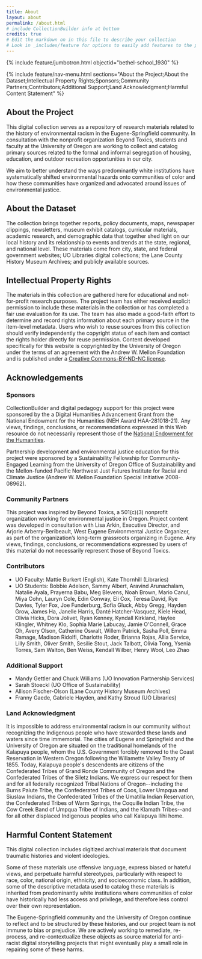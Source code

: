 ```yaml
---
title: About
layout: about
permalink: /about.html
# include CollectionBuilder info at bottom
credits: true
# Edit the markdown on in this file to describe your collection
# Look in _includes/feature for options to easily add features to the page
---
```


{% include feature/jumbotron.html objectid="bethel-school_1930" %}

{% include feature/nav-menu.html sections="About the Project;About the Dataset;Intellectual Property Rights;Sponsors;Community Partners;Contributors;Additional Support;Land Acknowledgment;Harmful Content Statement" %}

## About the Project
This digital collection serves as a repository of research materials related to the history of environmental racism in the Eugene-Springfield community. In consultation with the nonprofit organization Beyond Toxics, students and faculty at the University of Oregon are working to collect and catalog primary sources related to the formal and informal segregation of housing, education, and outdoor recreation opportunities in our city. 

We aim to better understand the ways predominantly white institutions have systematically shifted environmental hazards onto communities of color and how these communities have organized and advocated around issues of environmental justice.

## About the Dataset
The collection brings together reports, policy documents, maps, newspaper clippings, newsletters, museum exhibit catalogs, curricular materials, academic research, and demographic data that together shed light on our local history and its relationship to events and trends at the state, regional, and national level. These materials come from city, state, and federal government websites; UO Libraries digital collections; the Lane County History Museum Archives; and publicly available sources. 

## Intellectual Property Rights
The materials in this collection are gathered here for educational and not-for-profit research purposes. The project team has either received explicit permission to include these materials in the collection or has completed a fair use evaluation for its use. The team has also made a good-faith effort to determine and record rights information about each primary source in the item-level metadata. Users who wish to reuse sources from this collection should verify independently the copyright status of each item and contact the rights holder directly for reuse permission. Content developed specifically for this website is copyrighted by the University of Oregon under the terms of an agreement with the Andrew W. Mellon Foundation and is published under a [Creative Commons-BY-ND-NC license](https://creativecommons.org/licenses/by-nc-nd/4.0/).

## Acknowledgements

### Sponsors
CollectionBuilder and digital pedagogy support for this project were sponsored by the a Digital Humanities Advancement Grant from the National Endowment for the Humanities (NEH Award HAA-281018-21). Any views, findings, conclusions, or recommendations expressed in this Web resource do not necessarily represent those of the [National Endowment for the Humanities](https://www.neh.gov/).

Partnership development and environmental justice education for this project were sponsored by a Sustainability Fellowship for Community-Engaged Learning from the University of Oregon Office of Sustainability and the Mellon-funded Pacific Northwest Just Futures Institute for Racial and Climate Justice (Andrew W. Mellon Foundation Special Initiative 2008-08962).

### Community Partners
This project was inspired by Beyond Toxics, a 501(c)(3) nonprofit organization working for environmental justice in Oregon. Project content was developed in consultation with Lisa Arkin, Executive Director, and Arjorie Arberry-Beribeault, West Eugene Environmental Justice Organizer, as part of the organization’s long-term grassroots organizing in Eugene. Any views, findings, conclusions, or recommendations expressed by users of this material do not necessarily represent those of Beyond Toxics.

### Contributors
- UO Faculty: Mattie Burkert (English), Kate Thornhill (Libraries)
- UO Students: Bobbie Adelson, Sammy Albert, Aravind Arunachalam, Natalie Ayala, Prayerna Babu, Meg Blevens, Noah Brown, Mario Canul, Miya Cohn, Lauryn Cole, Edin Conway, Eli Cox, Teresa David, Rye Davies, Tyler Fox, Joe Funderburg, Sofia Gluck, Abby Gregg, Hayden Grow, James Ha, Janelle Harris, Dant&eacute; Hatcher-Vasquez, Kiele Head, Olivia Hicks, Dora Jolivet, Ryan Kenney, Kyndall Kirkland, Haylee Klingler, Whitney Klo, Sophia Marie Labucay,  Jamie O'Connell, Grace Oh, Avery Olson, Catherine Oswalt, Willem Patrick, Sasha Poll, Emma Ramage, Madison Ridolfi, Charlotte Roder, Brianna Rojas, Allia Service, Lilly Smith, Oliver Smith, Sesilie Stout, Jack Talbott, Olivia Tong, Ysenia Torres, Sam Walton, Ben Weiss, Kendall Wilber, Henry Wool, Leo Zhao

### Additional Support
- Mandy Gettler and Chuck Williams (UO Innovation Partnership Services)
- Sarah Stoeckl (UO Office of Sustainability)
- Allison Fischer-Olson (Lane County History Museum Archives)
- Franny Gaede, Gabriele Hayden, and Kathy Stroud (UO Libraries)

### Land Acknowledgment
It is impossible to address environmental racism in our community without recognizing the Indigenous people who have stewarded these lands and waters since time immemorial. The cities of Eugene and Springfield and the University of Oregon are situated on the traditional homelands of the Kalapuya people, whom the U.S. Government forcibly removed to the Coast Reservation in Western Oregon following the Willamette Valley Treaty of 1855. Today, Kalapuya people's descendents are citizens of the Confederated Tribes of Grand Ronde Community of Oregon and the Confederated Tribes of the Siletz Indians. We express our respect for them and for all federally recognized Tribal Nations of Oregon--including the Burns Paiute Tribe, the Confederated Tribes of Coos, Lower Umpqua and Siuslaw Indians, the Confederated Tribes of the Umatilla Indian Reservation, the Confederated Tribes of Warm Springs, the Coquille Indian Tribe, the Cow Creek Band of Umpqua Tribe of Indians, and the Klamath Tribes--and for all other displaced Indigenous peoples who call Kalapuya Ilihi home. 

## Harmful Content Statement
This digital collection includes digitized archival materials that document traumatic histories and violent ideologies.

Some of these materials use offensive language, express biased or hateful views, and perpetuate harmful stereotypes, particularly with respect to race, color, national origin, ethnicity, and socioeconomic class. In addition, some of the descriptive metadata used to catalog these materials is inherited from predominantly white institutions where communities of color have historically had less access and privilege, and therefore less control over their own representation.

The Eugene-Springfield community and the University of Oregon continue to reflect and to be structured by these histories, and our project team is not immune to bias or prejudice. We are actively working to remediate, re-process, and re-contextualize these objects as source material for anti-racist digital storytelling projects that might eventually play a small role in repairing some of these harms.
